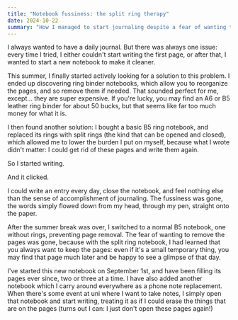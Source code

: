 ```yaml
---
title: "Notebook fussiness: the split ring therapy"
date: 2024-10-22
summary: "How I managed to start journaling despite a fear of wanting to start the notebook all over again"
---
```


I always wanted to have a daily journal. But there was always one issue: every time I tried, I either couldn't start writing the first page, or after that, I wanted to start a new notebook to make it cleaner.

This summer, I finally started actively looking for a solution to this problem. I ended up discovering ring binder notebooks, which allow you to reorganize the pages, and so remove them if needed. That sounded perfect for me, except... they are super expensive. If you're lucky, you may find an A6 or B5 leather ring binder for about 50 bucks, but that seems like far too much money for what it is.

I then found another solution: I bought a basic B5 ring notebook, and replaced its rings with split rings (the kind that can be opened and closed), which allowed me to lower the burden I put on myself, because what I wrote didn't matter: I could get rid of these pages and write them again.

So I started writing.

And it clicked.

I could write an entry every day, close the notebook, and feel nothing else than the sense of accomplishment of journaling. The fussiness was gone, the words simply flowed down from my head, through my pen, straight onto the paper.

After the summer break was over, I switched to a normal B5 notebook, one without rings, preventing page removal. The fear of wanting to remove the pages was gone, because with the split ring notebook, I had learned that you always want to keep the pages: even if it's a small temporary thing, you may find that page much later and be happy to see a glimpse of that day.

I've started this new notebook on September 1st, and have been filling its pages ever since, two or three at a time. I have also added another notebook which I carry around everywhere as a phone note replacement. When there's some event at uni where I want to take notes, I simply open that notebook and start writing, treating it as if I could erase the things that are on the pages (turns out I can: I just don't open these pages again!)

